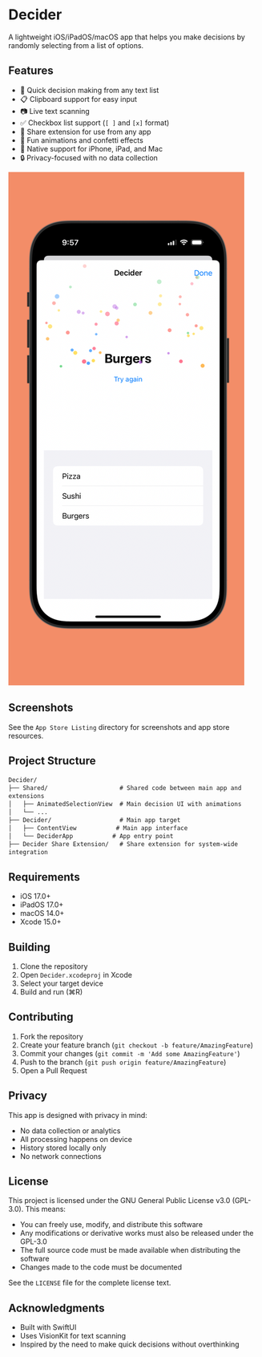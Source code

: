 # Decider

A lightweight iOS/iPadOS/macOS app that helps you make decisions by randomly selecting from a list of options.

## Features

- 🎲 Quick decision making from any text list
- 📋 Clipboard support for easy input
- 📷 Live text scanning
- ✅ Checkbox list support (`[ ]` and `[x]` format)
- 🎯 Share extension for use from any app
- 🎊 Fun animations and confetti effects
- 📱 Native support for iPhone, iPad, and Mac
- 🔒 Privacy-focused with no data collection

![Decider Screenshot](App%20Store%20Listing/decider-choice-light.png)

## Screenshots

See the `App Store Listing` directory for screenshots and app store resources.

## Project Structure

```
Decider/
├── Shared/                    # Shared code between main app and extensions
│   ├── AnimatedSelectionView  # Main decision UI with animations
│   └── ...
├── Decider/                   # Main app target
│   ├── ContentView           # Main app interface
│   └── DeciderApp           # App entry point
├── Decider Share Extension/   # Share extension for system-wide integration
```

## Requirements

- iOS 17.0+
- iPadOS 17.0+
- macOS 14.0+
- Xcode 15.0+

## Building

1. Clone the repository
2. Open `Decider.xcodeproj` in Xcode
3. Select your target device
4. Build and run (⌘R)

## Contributing

1. Fork the repository
2. Create your feature branch (`git checkout -b feature/AmazingFeature`)
3. Commit your changes (`git commit -m 'Add some AmazingFeature'`)
4. Push to the branch (`git push origin feature/AmazingFeature`)
5. Open a Pull Request

## Privacy

This app is designed with privacy in mind:

- No data collection or analytics
- All processing happens on device
- History stored locally only
- No network connections

## License

This project is licensed under the GNU General Public License v3.0 (GPL-3.0). This means:

- You can freely use, modify, and distribute this software
- Any modifications or derivative works must also be released under the GPL-3.0
- The full source code must be made available when distributing the software
- Changes made to the code must be documented

See the `LICENSE` file for the complete license text.

## Acknowledgments

- Built with SwiftUI
- Uses VisionKit for text scanning
- Inspired by the need to make quick decisions without overthinking
